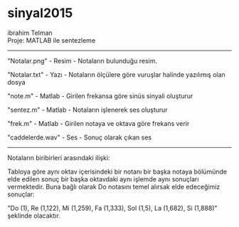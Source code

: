 # sinyal2015

ibrahim Telman</br>
Proje: MATLAB ile sentezleme</br>

<hr>

"Notalar.png" - Resim - Notaların bulunduğu resim.</br>

"Notalar.txt" - Yazı - Notaların ölçülere göre vuruşlar halinde yazılımış olan dosya</br>

"note.m" - Matlab - Girilen frekansa göre sinüs sinyali oluşturur</br>

"sentez.m" - Matlab - Notaların işlenerek ses oluşturur </br>

"frek.m" - Matlab - Girilen notaya ve oktava göre frekans verir </br>

"caddelerde.wav" - Ses - Sonuç olarak çıkan ses </br>

<hr>

Notaların biribirleri arasındaki ilişki:</br>

<p>Tabloya göre aynı oktav içerisindeki bir notanı bir başka notaya bölümünde elde edilen sonuç bir başka oktavdaki aynı işlemde aynı sonuçları vermektedir. Buna bağlı olarak Do notasını temel alırsak elde edeceğimiz sonuçlar:</p> "Do (1), Re (1,122), Mi (1,259), Fa (1,333), Sol (1,5), La (1,682), Si (1,888)" şeklinde olacaktır.
